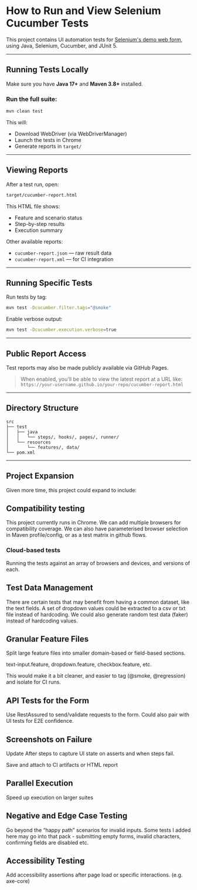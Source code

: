# How to Run and View Selenium Cucumber Tests

This project contains UI automation tests for [Selenium's demo web form](https://www.selenium.dev/selenium/web/web-form.html), using Java, Selenium, Cucumber, and JUnit 5.

---

## Running Tests Locally

Make sure you have **Java 17+** and **Maven 3.8+** installed.

### Run the full suite:

```bash
mvn clean test
```

This will:
- Download WebDriver (via WebDriverManager)
- Launch the tests in Chrome
- Generate reports in `target/`

---

## Viewing Reports

After a test run, open:

```bash
target/cucumber-report.html
```

This HTML file shows:
- Feature and scenario status
- Step-by-step results
- Execution summary

Other available reports:
- `cucumber-report.json` — raw result data
- `cucumber-report.xml` — for CI integration

---

## Running Specific Tests

Run tests by tag:

```bash
mvn test -Dcucumber.filter.tags="@smoke"
```

Enable verbose output:

```bash
mvn test -Dcucumber.execution.verbose=true
```

---

## Public Report Access

Test reports may also be made publicly available via GitHub Pages.

> When enabled, you'll be able to view the latest report at a URL like:
> `https://your-username.github.io/your-repo/cucumber-report.html`

---

## Directory Structure

```
src
├── test
│   ├── java
│   │   └── steps/, hooks/, pages/, runner/
│   └── resources
│       └── features/, data/
└── pom.xml
```

---

## Project Expansion

Given more time, this project could expand to include:

## Compatibility testing
This project currently runs in Chrome. We can add multiple browsers for compatibility coverage.
We can also have parameterised browser selection in Maven profile/config, or as a test matrix in github flows.

### Cloud-based tests
Running the tests against an array of browsers and devices, and versions of each.

## Test Data Management
There are certain tests that may benefit from having a common dataset, like the text fields. 
A set of dropdown values could be extracted to a csv or txt file instead of hardcoding.
We could also generate random test data (faker) instead of hardcoding values.

## Granular Feature Files
Split large feature files into smaller domain-based or field-based sections.

text-input.feature, dropdown.feature, checkbox.feature, etc.

This would make it a bit cleaner, and easier to tag (@smoke, @regression) and isolate for CI runs.

## API Tests for the Form
Use RestAssured to send/validate requests to the form.
Could also pair with UI tests for E2E confidence.

## Screenshots on Failure
Update After steps to capture UI state on asserts and when steps fail.

Save and attach to CI artifacts or HTML report

## Parallel Execution
Speed up execution on larger suites

## Negative and Edge Case Testing
Go beyond the “happy path” scenarios for invalid inputs.
Some tests I added here may go into that pack - submitting empty forms, invalid characters, confirming fields are disabled etc.

## Accessibility Testing
Add accessibility assertions after page load or specific interactions. (e.g. axe-core)


